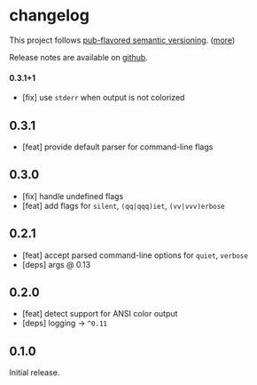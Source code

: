 changelog
=========

This project follows [pub-flavored semantic versioning][pub-semver]. ([more][pub-semver-readme])

Release notes are available on [github][notes].

[pub-semver]: https://www.dartlang.org/tools/pub/versioning.html#semantic-versions
[pub-semver-readme]: https://pub.dartlang.org/packages/pub_semver
[notes]: https://github.com/mockturtl/pico_log/releases

#### 0.3.1+1

- [fix] use `stderr` when output is not colorized

0.3.1
-----

- [feat] provide default parser for command-line flags

0.3.0
-----

- [fix] handle undefined flags
- [feat] add flags for `silent`, `(qq|qqq)iet`, `(vv|vvv)erbose`

0.2.1
-----

- [feat] accept parsed command-line options for `quiet`, `verbose`
- [deps] args @ 0.13

0.2.0
-----

- [feat] detect support for ANSI color output
- [deps] logging -> `^0.11`

0.1.0
-----

Initial release.
